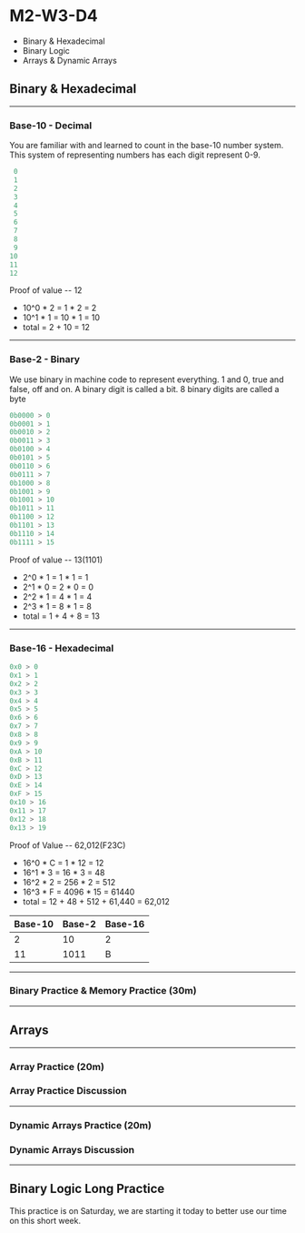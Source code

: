 # M2-W3-D4

- Binary & Hexadecimal
- Binary Logic
- Arrays & Dynamic Arrays

## Binary & Hexadecimal

---

### Base-10 - Decimal

You are familiar with and learned to count in the base-10 number system.
This system of representing numbers has each digit represent 0-9.

```js
 0
 1
 2
 3
 4
 5
 6
 7
 8
 9
10
11
12
```

Proof of value -- 12

- 10^0 * 2 = 1 * 2  =  2
- 10^1 * 1 = 10 * 1 = 10
- total = 2 + 10 = 12

---

### Base-2 - Binary

We use binary in machine code to represent everything. 1 and 0, true and false, off and on.
A binary digit is called a bit. 8 binary digits are called a byte

```js
0b0000 > 0
0b0001 > 1
0b0010 > 2
0b0011 > 3
0b0100 > 4
0b0101 > 5
0b0110 > 6
0b0111 > 7
0b1000 > 8
0b1001 > 9
0b1001 > 10
0b1011 > 11
0b1100 > 12
0b1101 > 13
0b1110 > 14
0b1111 > 15
```

Proof of value -- 13(1101)

- 2^0 * 1  =  1 * 1  =  1
- 2^1 * 0  =  2 * 0  =  0
- 2^2 * 1  =  4 * 1  =  4
- 2^3 * 1  =  8 * 1  =  8
- total   =  1 + 4 + 8  =  13

---

### Base-16 - Hexadecimal

```js
0x0 > 0
0x1 > 1
0x2 > 2
0x3 > 3
0x4 > 4
0x5 > 5
0x6 > 6
0x7 > 7
0x8 > 8
0x9 > 9
0xA > 10
0xB > 11
0xC > 12
0xD > 13
0xE > 14
0xF > 15
0x10 > 16
0x11 > 17
0x12 > 18
0x13 > 19
```

Proof of Value -- 62,012(F23C)

- 16^0 * C  =  1 * 12     =  12
- 16^1 * 3  =  16 * 3     =  48
- 16^2 * 2  =  256 * 2    =  512
- 16^3 * F  =  4096 * 15  =  61440
- total = 12 + 48 + 512 + 61,440 =  62,012

| Base-10 | Base-2 | Base-16 |
|---------|--------|---------|
|    2    |   10   |   2     |
|    11   |   1011 |   B     |

---

### Binary Practice & Memory Practice (30m)

---

## Arrays

---

### Array Practice (20m)

### Array Practice Discussion

---

### Dynamic Arrays Practice (20m)

### Dynamic Arrays Discussion

---

## Binary Logic Long Practice

This practice is on Saturday, we are starting it today to better use our time on this short week.
